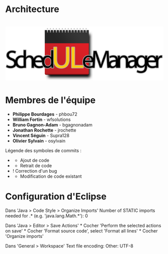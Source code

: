 Architecture
============

# <img src="https://github.com/glo-ulaval/Architecture/blob/7c7a0627c9be33064b959c31808eac6f0a953f4c/schedulemanager/src/main/webapp/assets/img/logo.png?raw=true"/>

Membres de l'équipe
===================

- **Philippe Bourdages** - phbou72
- **William Fortin** - wfsolutions
- **Bruno Gagnon-Adam** - bgagnonadam
- **Jonathan Rochette** - jrochette
- **Vincent Séguin** - Supra128
- **Olivier Sylvain** - osylvain


Légende des symboles de commits :

* + Ajout de code
* - Retrait de code
* ! Correction d'un bug
* * Modification de code existant

Configuration d'Eclipse
=======================

Dans 'Java > Code Style > Organize Imports'
  Number of STATIC imports needed for .* (e.g. 'java.lang.Math.*'): 0
	
Dans 'Java > Editor > Save Actions'
	* Cocher 'Perform the selected actions on save'
	* Cocher 'Format source code', select 'Format all lines'
	* Cocher 'Organize imports'
	
Dans 'General > Workspace'
	Text file encoding:
		Other: UTF-8

